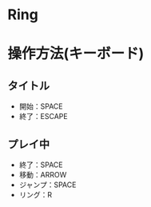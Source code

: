# Ring

# 操作方法(キーボード)
## タイトル
- 開始：SPACE
- 終了：ESCAPE
## プレイ中
- 終了：SPACE
- 移動：ARROW
- ジャンプ：SPACE
- リング：R
